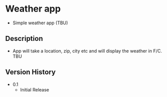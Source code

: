 # Weather app

* Simple weather app (TBU)

## Description

* App will take a location, zip, city etc and will display the weather in F/C. TBU

## Version History

* 0.1
    * Initial Release




